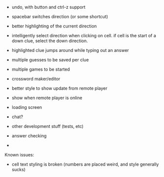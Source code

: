 - undo, with button and ctrl-z support
- spacebar switches direction (or some shortcut)
- better highlighting of the current direction
- intelligently select direction when clicking on cell. if cell is the start of a down clue, select the down direction.
- highlighted clue jumps around while typing out an answer

- multiple guesses to be saved per clue
- multiple games to be started
- crossword maker/editor
- better style to show update from remote player
- show when remote player is online
- loading screen
- chat?
- other development stuff (tests, etc)
- answer checking
- 

Known issues:
- cell text styling is broken (numbers are placed weird, and style generally sucks)

